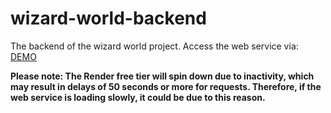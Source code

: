 # wizard-world-backend
The backend of the wizard world project.
Access the web service via: [DEMO](https://wizard-world-backend.onrender.com)

<strong> Please note: The Render free tier will spin down due to inactivity, which may result in delays of 50 seconds or more for requests. Therefore, if the web service is loading slowly, it could be due to this reason.</strong>
